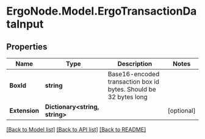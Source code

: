 # ErgoNode.Model.ErgoTransactionDataInput

## Properties

Name | Type | Description | Notes
------------ | ------------- | ------------- | -------------
**BoxId** | **string** | Base16-encoded transaction box id bytes. Should be 32 bytes long | 
**Extension** | **Dictionary&lt;string, string&gt;** |  | [optional] 

[[Back to Model list]](../README.md#documentation-for-models) [[Back to API list]](../README.md#documentation-for-api-endpoints) [[Back to README]](../README.md)

